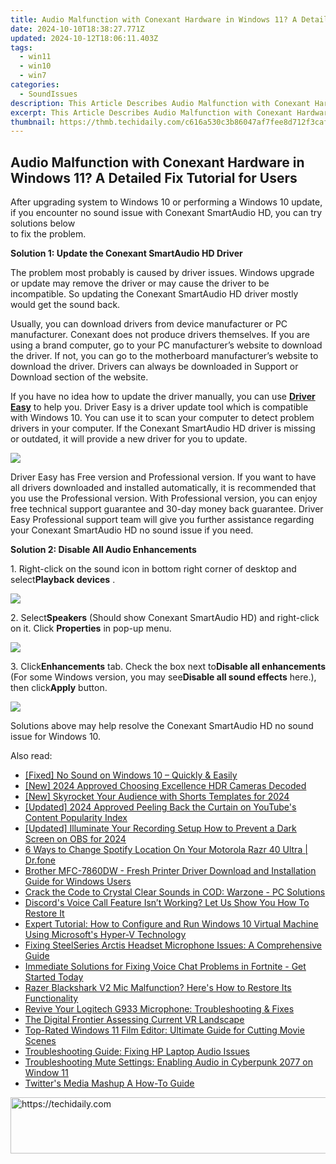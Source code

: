 ```yaml
---
title: Audio Malfunction with Conexant Hardware in Windows 11? A Detailed Fix Tutorial for Users
date: 2024-10-10T18:38:27.771Z
updated: 2024-10-12T18:06:11.403Z
tags:
  - win11
  - win10
  - win7
categories:
  - SoundIssues
description: This Article Describes Audio Malfunction with Conexant Hardware in Windows 11? A Detailed Fix Tutorial for Users
excerpt: This Article Describes Audio Malfunction with Conexant Hardware in Windows 11? A Detailed Fix Tutorial for Users
thumbnail: https://thmb.techidaily.com/c616a530c3b86047af7fee8d712f3caf3cb46a3e47132cccfb907573c9519566.jpg
---
```


## Audio Malfunction with Conexant Hardware in Windows 11? A Detailed Fix Tutorial for Users

After upgrading system to Windows 10 or performing a Windows 10 update, if you encounter no sound issue with Conexant SmartAudio HD, you can try solutions below  
to fix the problem.
  
**Solution 1: Update the Conexant SmartAudio HD Driver**
  
The problem most probably is caused by driver issues. Windows upgrade or update may remove the driver or may cause the driver to be incompatible. So updating the Conexant SmartAudio HD driver mostly would get the sound back.  
  
Usually, you can download drivers from device manufacturer or PC manufacturer. Conexant does not produce drivers themselves. If you are using a brand computer, go to your PC manufacturer’s website to download the driver. If not, you can go to the motherboard manufacturer’s website to download the driver. Drivers can always be downloaded in Support or Download section of the website.
  
If you have no idea how to update the driver manually, you can use **[Driver Easy](https://tools.techidaily.com/drivereasy/download/)** to help you. Driver Easy is a driver update tool which is compatible with Windows 10\. You can use it to scan your computer to detect problem drivers in your computer. If the  Conexant SmartAudio HD driver is missing or outdated, it will provide a new driver for you to update.  
  
![](https://images.drivereasy.com/wp-content/uploads/2017/04/img_5901da3b3f5dd.jpg)

Driver Easy has Free version and Professional version. If you want to have all drivers downloaded and installed automatically, it is recommended that you use the Professional version. With Professional version, you can enjoy free technical support guarantee and 30-day money back guarantee. Driver Easy Professional support team will give you further assistance regarding your Conexant SmartAudio HD no sound issue if you need.
  
**Solution 2: Disable All Audio Enhancements**
  
 1\. Right-click on the sound icon in bottom right corner of desktop and select**Playback devices** .  
  
![](https://images.drivereasy.com/wp-content/uploads/2016/04/img_570b4f3700616.png)
  
 2\. Select**Speakers** (Should show Conexant SmartAudio HD) and right-click on it. Click **Properties** in pop-up menu.
  
![](https://images.drivereasy.com/wp-content/uploads/2016/06/img_5767b67ee879d.png)

 3\. Click**Enhancements** tab. Check the box next to**Disable all enhancements**  (For some Windows version, you may see**Disable all sound effects** here.), then click**Apply** button.  
  
![](https://images.drivereasy.com/wp-content/uploads/2016/06/img_5767b470a7710.png)
  
 Solutions above may help resolve the Conexant SmartAudio HD no sound issue for Windows 10.

<ins class="adsbygoogle"
     style="display:block"
     data-ad-format="autorelaxed"
     data-ad-client="ca-pub-7571918770474297"
     data-ad-slot="1223367746"></ins>

<ins class="adsbygoogle"
     style="display:block"
     data-ad-client="ca-pub-7571918770474297"
     data-ad-slot="8358498916"
     data-ad-format="auto"
     data-full-width-responsive="true"></ins>

<span class="atpl-alsoreadstyle">Also read:</span>
<div><ul>
<li><a href="https://sound-issues.techidaily.com/1723015544130-fixed-no-sound-on-windows-10-quickly-and-easily/"><u>[Fixed] No Sound on Windows 10 – Quickly & Easily</u></a></li>
<li><a href="https://fox-http.techidaily.com/new-2024-approved-choosing-excellence-hdr-cameras-decoded/"><u>[New] 2024 Approved Choosing Excellence HDR Cameras Decoded</u></a></li>
<li><a href="https://youtube-zero.techidaily.com/kyrocket-your-audience-with-shorts-templates-for-2024/"><u>[New] Skyrocket Your Audience with Shorts Templates for 2024</u></a></li>
<li><a href="https://youtube-data.techidaily.com/ed-2024-approved-peeling-back-the-curtain-on-youtubes-content-popularity-index/"><u>[Updated] 2024 Approved Peeling Back the Curtain on YouTube's Content Popularity Index</u></a></li>
<li><a href="https://screen-activity-recording.techidaily.com/updated-illuminate-your-recording-setup-how-to-prevent-a-dark-screen-on-obs-for-2024/"><u>[Updated] Illuminate Your Recording Setup How to Prevent a Dark Screen on OBS for 2024</u></a></li>
<li><a href="https://location-fake.techidaily.com/6-ways-to-change-spotify-location-on-your-motorola-razr-40-ultra-drfone-by-drfone-virtual-android/"><u>6 Ways to Change Spotify Location On Your Motorola Razr 40 Ultra | Dr.fone</u></a></li>
<li><a href="https://driver-download.techidaily.com/brother-mfc-7860dw-fresh-printer-driver-download-and-installation-guide-for-windows-users/"><u>Brother MFC-7860DW - Fresh Printer Driver Download and Installation Guide for Windows Users</u></a></li>
<li><a href="https://sound-issues.techidaily.com/crack-the-code-to-crystal-clear-sounds-in-cod-warzone-pc-solutions/"><u>Crack the Code to Crystal Clear Sounds in COD: Warzone - PC Solutions</u></a></li>
<li><a href="https://sound-issues.techidaily.com/discords-voice-call-feature-isnt-working-let-us-show-you-how-to-restore-it/"><u>Discord's Voice Call Feature Isn’t Working? Let Us Show You How To Restore It</u></a></li>
<li><a href="https://win-online.techidaily.com/expert-tutorial-how-to-configure-and-run-windows-10-virtual-machine-using-microsofts-hyper-v-technology/"><u>Expert Tutorial: How to Configure and Run Windows 10 Virtual Machine Using Microsoft's Hyper-V Technology</u></a></li>
<li><a href="https://sound-issues.techidaily.com/fixing-steelseries-arctis-headset-microphone-issues-a-comprehensive-guide/"><u>Fixing SteelSeries Arctis Headset Microphone Issues: A Comprehensive Guide</u></a></li>
<li><a href="https://sound-issues.techidaily.com/1723016472767-immediate-solutions-for-fixing-voice-chat-problems-in-fortnite-get-started-today/"><u>Immediate Solutions for Fixing Voice Chat Problems in Fortnite - Get Started Today</u></a></li>
<li><a href="https://sound-issues.techidaily.com/razer-blackshark-v2-mic-malfunction-heres-how-to-restore-its-functionality/"><u>Razer Blackshark V2 Mic Malfunction? Here's How to Restore Its Functionality</u></a></li>
<li><a href="https://sound-issues.techidaily.com/1723016915050-revive-your-logitech-g933-microphone-troubleshooting-and-fixes/"><u>Revive Your Logitech G933 Microphone: Troubleshooting & Fixes</u></a></li>
<li><a href="https://fox-direct.techidaily.com/the-digital-frontier-assessing-current-vr-landscape/"><u>The Digital Frontier Assessing Current VR Landscape</u></a></li>
<li><a href="https://some-knowledge.techidaily.com/top-rated-windows-11-film-editor-ultimate-guide-for-cutting-movie-scenes/"><u>Top-Rated Windows 11 Film Editor: Ultimate Guide for Cutting Movie Scenes</u></a></li>
<li><a href="https://sound-issues.techidaily.com/troubleshooting-guide-fixing-hp-laptop-audio-issues/"><u>Troubleshooting Guide: Fixing HP Laptop Audio Issues</u></a></li>
<li><a href="https://sound-issues.techidaily.com/troubleshooting-mute-settings-enabling-audio-in-cyberpunk-2077-on-window-11/"><u>Troubleshooting Mute Settings: Enabling Audio in Cyberpunk 2077 on Window 11</u></a></li>
<li><a href="https://twitter-videos.techidaily.com/twitters-media-mashup-a-how-to-guide/"><u>Twitter's Media Mashup A How-To Guide</u></a></li>
</ul></div>

<!-- affiliate ads begin -->
<a href="https://unicoeye.pxf.io/c/5597632/2134218/18498" target="_top" id="2134218">
  <img src="//a.impactradius-go.com/display-ad/18498-2134218" border="0" alt="https://techidaily.com" width="728" height="90"/>
</a>
<img height="0" width="0" src="https://unicoeye.pxf.io/i/5597632/2134218/18498" style="position:absolute;visibility:hidden;" border="0" />
<!-- affiliate ads end -->

